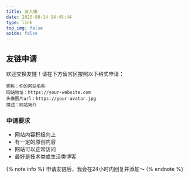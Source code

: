 ```yaml
---
title: 友人帐
date: 2025-08-14 14:45:44
type: link
top_img: false
aside: false
---
```


## 友链申请

欢迎交换友链！请在下方留言区按照以下格式申请：

```
昵称：你的网站名称
网站地址：https://your-website.com
头像图片url：https://your-avatar.jpg
描述：网站简介
```

### 申请要求

- 网站内容积极向上
- 有一定的原创内容
- 网站可以正常访问
- 最好是技术类或生活类博客

{% note info %}
申请友链后，我会在24小时内回复并添加～
{% endnote %}
